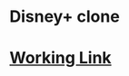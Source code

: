<h1>Disney+ clone</h1>
<a href="https://disneyplus-clone-1ca80.web.app/">
<h1>Working Link</h1>
</a>

